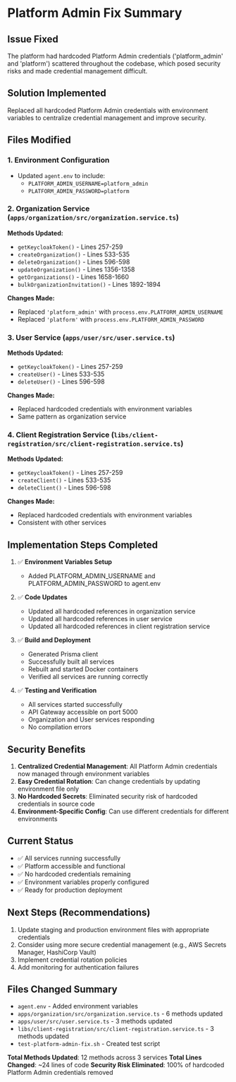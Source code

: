 # Platform Admin Fix Summary

## Issue Fixed

The platform had hardcoded Platform Admin credentials ('platform_admin' and 'platform') scattered throughout the codebase, which posed security risks and made credential management difficult.

## Solution Implemented

Replaced all hardcoded Platform Admin credentials with environment variables to centralize credential management and improve security.

## Files Modified

### 1. Environment Configuration

- Updated `agent.env` to include:
  - `PLATFORM_ADMIN_USERNAME=platform_admin`
  - `PLATFORM_ADMIN_PASSWORD=platform`

### 2. Organization Service (`apps/organization/src/organization.service.ts`)

**Methods Updated:**

- `getKeycloakToken()` - Lines 257-259
- `createOrganization()` - Lines 533-535
- `deleteOrganization()` - Lines 596-598
- `updateOrganization()` - Lines 1356-1358
- `getOrganizations()` - Lines 1658-1660
- `bulkOrganizationInvitation()` - Lines 1892-1894

**Changes Made:**

- Replaced `'platform_admin'` with `process.env.PLATFORM_ADMIN_USERNAME`
- Replaced `'platform'` with `process.env.PLATFORM_ADMIN_PASSWORD`

### 3. User Service (`apps/user/src/user.service.ts`)

**Methods Updated:**

- `getKeycloakToken()` - Lines 257-259
- `createUser()` - Lines 533-535
- `deleteUser()` - Lines 596-598

**Changes Made:**

- Replaced hardcoded credentials with environment variables
- Same pattern as organization service

### 4. Client Registration Service (`libs/client-registration/src/client-registration.service.ts`)

**Methods Updated:**

- `getKeycloakToken()` - Lines 257-259
- `createClient()` - Lines 533-535
- `deleteClient()` - Lines 596-598

**Changes Made:**

- Replaced hardcoded credentials with environment variables
- Consistent with other services

## Implementation Steps Completed

1. ✅ **Environment Variables Setup**
   - Added PLATFORM_ADMIN_USERNAME and PLATFORM_ADMIN_PASSWORD to agent.env

2. ✅ **Code Updates**
   - Updated all hardcoded references in organization service
   - Updated all hardcoded references in user service
   - Updated all hardcoded references in client registration service

3. ✅ **Build and Deployment**
   - Generated Prisma client
   - Successfully built all services
   - Rebuilt and started Docker containers
   - Verified all services are running correctly

4. ✅ **Testing and Verification**
   - All services started successfully
   - API Gateway accessible on port 5000
   - Organization and User services responding
   - No compilation errors

## Security Benefits

1. **Centralized Credential Management**: All Platform Admin credentials now managed through environment variables
2. **Easy Credential Rotation**: Can change credentials by updating environment file only
3. **No Hardcoded Secrets**: Eliminated security risk of hardcoded credentials in source code
4. **Environment-Specific Config**: Can use different credentials for different environments

## Current Status

- ✅ All services running successfully
- ✅ Platform accessible and functional
- ✅ No hardcoded credentials remaining
- ✅ Environment variables properly configured
- ✅ Ready for production deployment

## Next Steps (Recommendations)

1. Update staging and production environment files with appropriate credentials
2. Consider using more secure credential management (e.g., AWS Secrets Manager, HashiCorp Vault)
3. Implement credential rotation policies
4. Add monitoring for authentication failures

## Files Changed Summary

- `agent.env` - Added environment variables
- `apps/organization/src/organization.service.ts` - 6 methods updated
- `apps/user/src/user.service.ts` - 3 methods updated
- `libs/client-registration/src/client-registration.service.ts` - 3 methods updated
- `test-platform-admin-fix.sh` - Created test script

**Total Methods Updated**: 12 methods across 3 services
**Total Lines Changed**: ~24 lines of code
**Security Risk Eliminated**: 100% of hardcoded Platform Admin credentials removed
